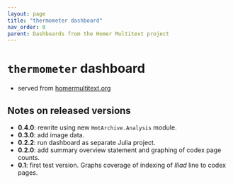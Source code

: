```yaml
---
layout: page
title: "thermometer dashboard"
nav_order: 0
parent: Dashboards from the Homer Multitext project
---
```


# `thermometer` dashboard


- served from [homermultitext.org](https://www.homermultitext.org/thermometer/)

## Notes on released versions

- **0.4.0**: rewrite using new `HmtArchive.Analysis` module.
- **0.3.0**: add image data.
- **0.2.2**: run dashboard as separate Julia project.
- **0.2.0**: add summary overview statement and graphing of codex page counts.
- **0.1**: first test version. Graphs coverage of indexing of *Iliad* line to codex pages.